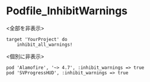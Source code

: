 # Podfile_InhibitWarnings

<全部を非表示>

    target 'YourProject' do
        inhibit_all_warnings!

<個別に非表示>

    pod 'Alamofire', '~> 4.7', :inhibit_warnings => true
    pod 'SVProgressHUD', :inhibit_warnings => true
